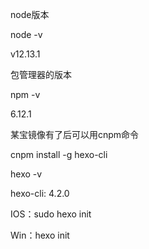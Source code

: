 node版本

node -v

v12.13.1



包管理器的版本

npm -v

6.12.1



某宝镜像有了后可以用cnpm命令



cnpm install -g hexo-cli



hexo -v

hexo-cli: 4.2.0



IOS：sudo hexo init

Win：hexo init






